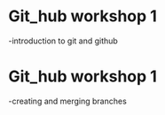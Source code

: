 # Git_hub workshop 1
-introduction to git and github

# Git_hub workshop 1
-creating and merging branches
